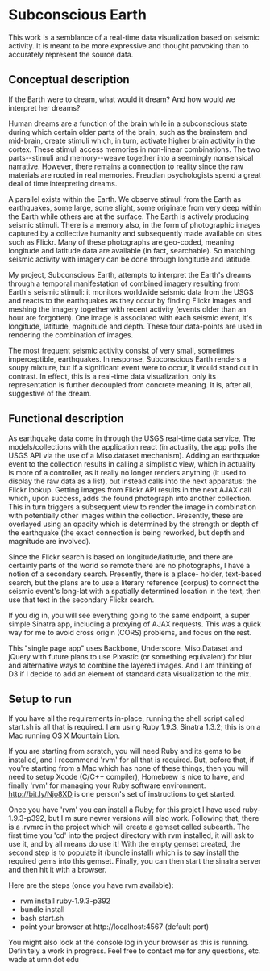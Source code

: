 Subconscious Earth
==================

This work is a semblance of a real-time data visualization based
on seismic activity. It is meant to be more expressive and thought
provoking than to accurately represent the source data.

Conceptual description
----------------------

If the Earth were to dream, what would it dream? And how would we
interpret her dreams?

Human dreams are a function of the brain while in a subconscious
state during which certain older parts of the brain, such as the
brainstem and mid-brain, create stimuli which, in turn, activate
higher brain activity in the cortex. These stimuli access memories
in non-linear combinations. The two parts--stimuli and memory--weave
together into a seemingly nonsensical narrative. However, there
remains a connection to reality since the raw materials are rooted
in real memories. Freudian psychologists spend a great deal of time
interpreting dreams.

A parallel exists within the Earth. We observe stimuli from the
Earth as earthquakes, some large, some slight, some originate from
very deep within the Earth while others are at the surface. The
Earth is actively producing seismic stimuli. There is a memory also,
in the form of photographic images captured by a collective humanity
and subsequently made available on sites such as Flickr. Many of
these photographs are geo-coded, meaning longitude and latitude
data are available (in fact, searchable). So matching seismic
activity with imagery can be done through longitude and latitude.

My project, Subconscious Earth, attempts to interpret the Earth's
dreams through a temporal manifestation of combined imagery resulting
from Earth's seismic stimuli: it monitors worldwide seismic data
from the USGS and reacts to the earthquakes as they occur by finding
Flickr images and meshing the imagery together with recent activity
(events older than an hour are forgotten). One image is associated
with each seismic event, it's longitude, latitude, magnitude and
depth. These four data-points are used in rendering the combination
of images.

The most frequent seismic activity consist of very small, sometimes
imperceptible, earthquakes. In response, Subconscious Earth renders
a soupy mixture, but if a significant event were to occur, it would
stand out in contrast. In effect, this is a real-time data
visualization, only its representation is further decoupled from
concrete meaning. It is, after all, suggestive of the dream.

Functional description
----------------------

As earthquake data come in through the USGS real-time data service,
The models/collections with the application react (in actuality,
the app polls the USGS API via the use of a Miso.dataset mechanism).
Adding an earthquake event to the collection results in calling a
simplistic view, which in actuality is more of a controller, as it
really no longer renders anything (it used to display the raw data
as a list), but instead calls into the next apparatus: the Flickr
lookup. Getting images from Flickr API results in the next AJAX
call which, upon success, adds the found photograph into another
collection. This in turn triggers a subsequent view to render the
image in combination with potentially other images within the
collection. Presently, these are overlayed using an opacity which
is determined by the strength or depth of the earthquake (the exact
connection is being reworked, but depth and magnitude are involved).

Since the Flickr search is based on longitude/latitude, and there
are certainly parts of the world so remote there are no photographs,
I have a notion of a secondary search. Presently, there is a place-
holder, text-based search, but the plans are to use a literary
reference (corpus) to connect the seismic event's long-lat with a
spatially determined location in the text, then use that text in
the secondary Flickr search.

If you dig in, you will see everything going to the same endpoint,
a super simple Sinatra app, including a proxying of AJAX requests.
This was a quick way for me to avoid cross origin (CORS) problems,
and focus on the rest.

This "single page app" uses Backbone, Underscore, Miso.Dataset and
jQuery with future plans to use Pixastic (or something equivalent)
for blur and alternative ways to combine the layered images. And
I am thinking of D3 if I decide to add an element of standard data
visualization to the mix.

Setup to run
------------

If you have all the requirements in-place, running the shell script
called start.sh is all that is required. I am using Ruby 1.9.3,
Sinatra 1.3.2; this is on a Mac running OS X Mountain Lion.

If you are starting from scratch, you will need Ruby and its gems
to be installed, and I recommend 'rvm' for all that is required.
But, before that, if you're starting from a Mac which has none of
these things, then you will need to setup Xcode (C/C++ compiler),
Homebrew is nice to have, and finally 'rvm' for managing your Ruby
software environment. http://bit.ly/Njo8XD is one person's set of
instructions to get started.

Once you have 'rvm' you can install a Ruby; for this projet I have
used ruby-1.9.3-p392, but I'm sure newer versions will also work.
Following that, there is a .rvmrc in the project which will create
a gemset called subearth. The first time you 'cd' into the project
directory with rvm installed, it will ask to use it, and by all
means do use it! With the empty gemset created, the second step
is to populate it (bundle install) which is to say install the
required gems into this gemset. Finally, you can then start the
sinatra server and then hit it with a browser.

Here are the steps (once you have rvm available):
* rvm install ruby-1.9.3-p392
* bundle install
* bash start.sh
* point your browser at http://localhost:4567 (default port)

You might also look at the console log in your browser as this
is running. Definitely a work in progress. Feel free to contact
me for any questions, etc.  wade at umn dot edu


